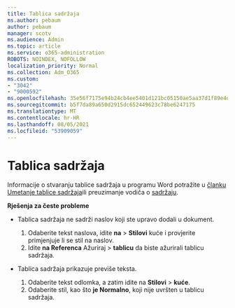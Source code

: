 ```yaml
---
title: Tablica sadržaja
ms.author: pebaum
author: pebaum
manager: scotv
ms.audience: Admin
ms.topic: article
ms.service: o365-administration
ROBOTS: NOINDEX, NOFOLLOW
localization_priority: Normal
ms.collection: Adm_O365
ms.custom:
- "3042"
- "9000592"
ms.openlocfilehash: 35e56f7175e94b24cb4ee5401d121bc05150ae5aa37d1f89e4da5989a80906e5
ms.sourcegitcommit: b5f7da89a650d2915dc652449623c78be6247175
ms.translationtype: MT
ms.contentlocale: hr-HR
ms.lasthandoff: 08/05/2021
ms.locfileid: "53909059"
---
```

# <a name="table-of-contents"></a>Tablica sadržaja

Informacije o stvaranju tablice sadržaja u programu Word potražite u [članku Umetanje tablice sadržaja](https://support.office.com/article/882e8564-0edb-435e-84b5-1d8552ccf0c0)ili preuzimanje vodiča o [sadržaju](https://go.microsoft.com/fwlink/?linkid=2065106).

**Rješenja za česte probleme**

- Tablica sadržaja ne sadrži naslov koji ste upravo dodali u dokument.
  1. Odaberite tekst naslova, idite **na**  >  **Stilovi** kuće i provjerite primjenjuje li se stil na naslov.
  2. Idite **na Referenca** Ažuriraj  >  **tablicu** da biste ažurirali tablicu sadržaja.

- Tablica sadržaja prikazuje previše teksta. 
  1. Odaberite tekst odlomka, a zatim idite na **Stilovi**  >  **kuće**.
  2. Odaberite stil, kao što **je Normalno**, koji nije uvršten u tablicu sadržaja.